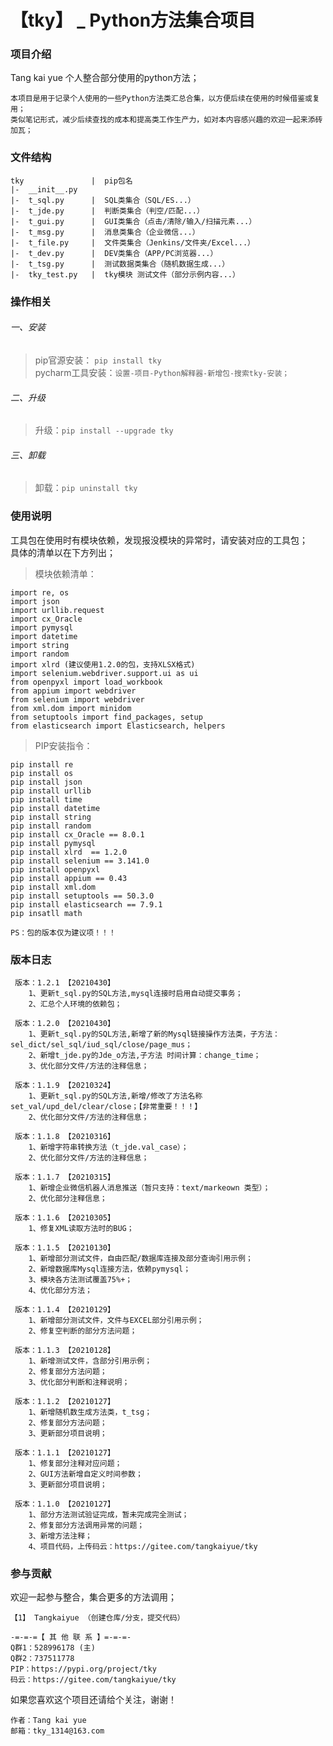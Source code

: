 # 【tky】 _ Python方法集合项目

### 项目介绍
Tang kai yue 个人整合部分使用的python方法；

    本项目是用于记录个人使用的一些Python方法类汇总合集，以方便后续在使用的时候借鉴或复用；
    类似笔记形式，减少后续查找的成本和提高类工作生产力，如对本内容感兴趣的欢迎一起来添砖加瓦；

### 文件结构
````
tky               |  pip包名
|-  __init__.py
|-  t_sql.py      |  SQL类集合（SQL/ES...）
|-  t_jde.py      |  判断类集合（判空/匹配...）
|-  t_gui.py      |  GUI类集合（点击/清除/输入/扫描元素...）
|-  t_msg.py      |  消息类集合（企业微信...）
|-  t_file.py     |  文件类集合（Jenkins/文件夹/Excel...）
|-  t_dev.py      |  DEV类集合（APP/PC浏览器...）
|-  t_tsg.py      |  测试数据类集合（随机数据生成...）
|-  tky_test.py   |  tky模块 测试文件（部分示例内容...）

````

### 操作相关

###### 一、安装    
> pip官源安装： `pip install tky`    
> pycharm工具安装：`设置-项目-Python解释器-新增包-搜索tky-安装；`

###### 二、升级    
> 升级：`pip install --upgrade tky`

###### 三、卸载    
> 卸载：`pip uninstall tky`

### 使用说明

工具包在使用时有模块依赖，发现报没模块的异常时，请安装对应的工具包；  
具体的清单以在下方列出；

> 模块依赖清单：
````
import re, os
import json
import urllib.request
import cx_Oracle
import pymysql
import datetime
import string
import random
import xlrd (建议使用1.2.0的包，支持XLSX格式)
import selenium.webdriver.support.ui as ui
from openpyxl import load_workbook
from appium import webdriver
from selenium import webdriver
from xml.dom import minidom
from setuptools import find_packages, setup
from elasticsearch import Elasticsearch, helpers
````

> PIP安装指令：
````
pip install re
pip install os
pip install json
pip install urllib
pip install time
pip install datetime
pip install string
pip install random
pip install cx_Oracle == 8.0.1
pip install pymysql
pip install xlrd  == 1.2.0
pip install selenium == 3.141.0
pip install openpyxl
pip install appium == 0.43
pip install xml.dom
pip install setuptools == 50.3.0
pip install elasticsearch == 7.9.1
pip insatll math

PS：包的版本仅为建议项！！！
````
### 版本日志

     版本：1.2.1 【20210430】
        1、更新t_sql.py的SQL方法,mysql连接时启用自动提交事务；
        2、汇总个人环境的依赖包；
        
     版本：1.2.0 【20210430】
        1、更新t_sql.py的SQL方法,新增了新的Mysql链接操作方法类，子方法：sel_dict/sel_sql/iud_sql/close/page_mus；
        2、新增t_jde.py的Jde_o方法,子方法 时间计算：change_time；
        3、优化部分文件/方法的注释信息；

     版本：1.1.9 【20210324】
        1、更新t_sql.py的SQL方法,新增/修改了方法名称set_val/upd_del/clear/close；【非常重要！！！】
        2、优化部分文件/方法的注释信息；

     版本：1.1.8 【20210316】
        1、新增字符串转换方法（t_jde.val_case）；
        2、优化部分文件/方法的注释信息；

     版本：1.1.7 【20210315】
        1、新增企业微信机器人消息推送（暂只支持：text/markeown 类型）；
        2、优化部分注释信息；
        
     版本：1.1.6 【20210305】
        1、修复XML读取方法时的BUG；
        
     版本：1.1.5 【20210130】
        1、新增部分测试文件，自由匹配/数据库连接及部分查询引用示例；
        2、新增数据库Mysql连接方法，依赖pymysql；
        3、模块各方法测试覆盖75%+；
        4、优化部分方法；
        
     版本：1.1.4 【20210129】
        1、新增部分测试文件，文件与EXCEL部分引用示例；
        2、修复空判断的部分方法问题；
        
     版本：1.1.3 【20210128】
        1、新增测试文件，含部分引用示例；
        2、修复部分方法问题；
        3、优化部分判断和注释说明；
        
     版本：1.1.2 【20210127】
        1、新增随机数生成方法类，t_tsg；
        2、修复部分方法问题；
        3、更新部分项目说明；
     
     版本：1.1.1 【20210127】
        1、修复部分注释对应问题；
        2、GUI方法新增自定义时间参数；
        3、更新部分项目说明；
        
     版本：1.1.0 【20210127】
        1、部分方法测试验证完成，暂未完成完全测试；
        2、修复部分方法调用异常的问题；
        3、新增方法注释；
        4、项目代码，上传码云：https://gitee.com/tangkaiyue/tky



### 参与贡献
欢迎一起参与整合，集合更多的方法调用；

    【1】 Tangkaiyue （创建仓库/分支，提交代码）

````
-=-=-=【 其 他 联 系 】=-=-=-
Q群1：528996178 (主)
Q群2：737511778
PIP：https://pypi.org/project/tky
码云：https://gitee.com/tangkaiyue/tky
````
如果您喜欢这个项目还请给个关注，谢谢！

    作者：Tang kai yue 
    邮箱：tky_1314@163.com


